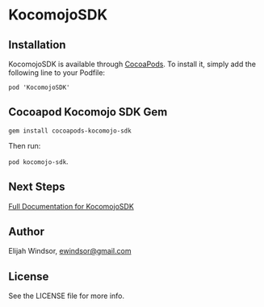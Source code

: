 # KocomojoSDK

## Installation

KocomojoSDK is available through [CocoaPods](https://cocoapods.org/pods/KocomojoSDK). To install
it, simply add the following line to your Podfile:

```
pod 'KocomojoSDK'
```

## Cocoapod Kocomojo SDK Gem

`gem install cocoapods-kocomojo-sdk`

Then run: 

`pod kocomojo-sdk`.  

## Next Steps

[Full Documentation for KocomojoSDK](http://kocomojo-sdk.surge.sh/)

## Author

Elijah Windsor, ewindsor@gmail.com

## License

See the LICENSE file for more info.
